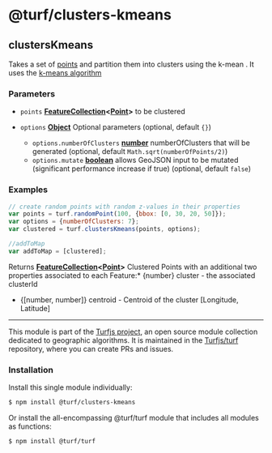 # @turf/clusters-kmeans

<!-- Generated by documentation.js. Update this documentation by updating the source code. -->

## clustersKmeans

Takes a set of [points][1] and partition them into clusters using the k-mean .
It uses the [k-means algorithm][2]

### Parameters

*   `points` **[FeatureCollection][3]<[Point][1]>** to be clustered
*   `options` **[Object][4]** Optional parameters (optional, default `{}`)

    *   `options.numberOfClusters` **[number][5]** numberOfClusters that will be generated (optional, default `Math.sqrt(numberOfPoints/2)`)
    *   `options.mutate` **[boolean][6]** allows GeoJSON input to be mutated (significant performance increase if true) (optional, default `false`)

### Examples

```javascript
// create random points with random z-values in their properties
var points = turf.randomPoint(100, {bbox: [0, 30, 20, 50]});
var options = {numberOfClusters: 7};
var clustered = turf.clustersKmeans(points, options);

//addToMap
var addToMap = [clustered];
```

Returns **[FeatureCollection][3]<[Point][1]>** Clustered Points with an additional two properties associated to each Feature:*   {number} cluster - the associated clusterId
*   {\[number, number]} centroid - Centroid of the cluster \[Longitude, Latitude]

[1]: https://tools.ietf.org/html/rfc7946#section-3.1.2

[2]: https://en.wikipedia.org/wiki/K-means_clustering

[3]: https://tools.ietf.org/html/rfc7946#section-3.3

[4]: https://developer.mozilla.org/docs/Web/JavaScript/Reference/Global_Objects/Object

[5]: https://developer.mozilla.org/docs/Web/JavaScript/Reference/Global_Objects/Number

[6]: https://developer.mozilla.org/docs/Web/JavaScript/Reference/Global_Objects/Boolean

<!-- This file is automatically generated. Please don't edit it directly. If you find an error, edit the source file of the module in question (likely index.js or index.ts), and re-run "yarn docs" from the root of the turf project. -->

---

This module is part of the [Turfjs project](https://turfjs.org/), an open source module collection dedicated to geographic algorithms. It is maintained in the [Turfjs/turf](https://github.com/Turfjs/turf) repository, where you can create PRs and issues.

### Installation

Install this single module individually:

```sh
$ npm install @turf/clusters-kmeans
```

Or install the all-encompassing @turf/turf module that includes all modules as functions:

```sh
$ npm install @turf/turf
```
